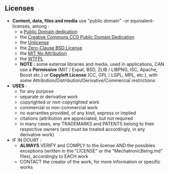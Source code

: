 ## Licenses
- **Content, data, files and media** use "public domain" -or equivalent- licenses, among :  
  - a [Public Domain dedication](public_domain.md)  
  - the [Creative Commons CC0 Public Domain Dedication](CC0_1.0_Universal.txt)  
  - the [Unlicense](Unlicense.txt)  
  - the [Zero-Clause BSD License](0BSD.txt)
  - the [MIT No Attribution](MIT_NoAttribution.txt)  
  - the [WTFPL](WTFPL.txt)  
  - **NOTE :** some external libraries and media, used in applications, CAN use a **Permissive** (MIT / Expat, BSD, ZLIB / LIBPNG, ISC, Apache, Boost etc.) or **Copyleft License** (CC, GPL / LGPL, MPL, etc.), with some Attribution/Distribution/Derivative/Commercial restrictions    
- **USES** : 
  - for any purpose
  - separate or derivative work
  - copyrighted or non-copyrighted work
  - commercial or non-commercial work
  - no warranties provided, of any kind, express or implied
  - citations (attribution  are appreciated, but not required
  - in many cases, any TRADEMARKS and PATENTS belong to their respective owners (and must be treated accordingly, in any derivative work)
- IF IN DOUBT :
  - **ALWAYS** VERIFY and COMPLY to the license AND the possibles exceptions (written in the "LICENSE" or the "MechatronicBeing.md" files), accordingly to EACH work
  - CONTACT the creator of the work, for more information or specific works
